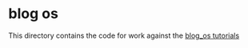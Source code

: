 # blog os

This directory contains the code for work against the [blog_os tutorials](https://os.phil-opp.com/)